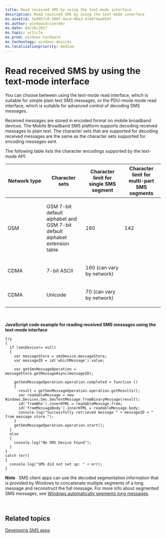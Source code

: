 ```yaml
---
title: Read received SMS by using the text-mode interface
description: Read received SMS by using the text-mode interface
ms.assetid: 5e095fc0-59bf-4ec4-96a3-efe6f4ae054f
ms.author: windowsdriverdev
ms.date: 04/20/2017
ms.topic: article
ms.prod: windows-hardware
ms.technology: windows-devices
ms.localizationpriority: medium
---
```


# Read received SMS by using the text-mode interface


You can choose between using the text-mode read interface, which is suitable for simple plain text SMS messages, or the PDU-mode mode read interface, which is suitable for advanced control of decoding SMS messages.

Received messages are stored in encoded format on mobile broadband devices. The Mobile Broadband SMS platform supports decoding received messages to plain text. The character sets that are supported for decoding received messages are the same as the character sets supported for encoding messages sent.

The following table lists the character encodings supported by the text-mode API:

<table>
<colgroup>
<col width="25%" />
<col width="25%" />
<col width="25%" />
<col width="25%" />
</colgroup>
<thead>
<tr class="header">
<th>Network type</th>
<th>Character sets</th>
<th>Character limit for single SMS segment</th>
<th>Character limit for multi-part SMS segments</th>
</tr>
</thead>
<tbody>
<tr class="odd">
<td><p>GSM</p></td>
<td><p>GSM 7-bit default alphabet and GSM 7-bit default alphabet extension table</p></td>
<td><p>160</p></td>
<td><p>142</p></td>
</tr>
<tr class="even">
<td><p>CDMA</p></td>
<td><p>7-bit ASCII</p></td>
<td><p>160 (can vary by network)</p></td>
<td><p></p></td>
</tr>
<tr class="odd">
<td><p>CDMA</p></td>
<td><p>Unicode</p></td>
<td><p>70 (can vary by network)</p></td>
<td><p></p></td>
</tr>
</tbody>
</table>

 

**JavaScript code example for reading received SMS messages using the text-mode interface**

``` syntax
try
{
  if (smsDevice!= null)
  {
    var messageStore = smsDevice.messageStore;
    var messageID = id('whichMessage').value;

    var getSmsMessageOperation = messageStore.getMessageAsync(messageID);

    getSmsMessageOperation.operation.completed = function ()
    {
      result = getSmsMessageOperation.operation.getResults();
      var readableMessage = new Windows.Devices.Sms.SmsTextMessage.fromBinaryMessage(result);
      id('fromWho').innerHTML = readableMessage.from;
      id('fromMessageBody').innerHTML = readableMessage.body;
      console.log("Successfully retrieved message " + messageID + " from message store.");
    }
    getSmsMessageOperation.operation.start();
  }
  else 
  {
    console.log("No SMS Device Found");
  }
}
catch (err) 
{
  console.log("SMS did not set up: " + err);
}
```

**Note**  
SMS client apps can use the decoded segmentation information that is provided by Windows to concatenate multiple segments of a long message and reconstruct the full message. For more info about segmented SMS messages, see [Windows automatically segments long messages](windows-automatically-segments-long-messages.md).

 

## <span id="related_topics"></span>Related topics


[Developing SMS apps](developing-sms-apps.md)

 

 






